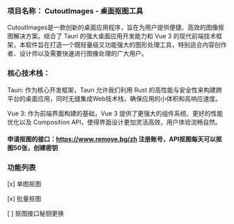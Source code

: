 ### 项目名称： CutoutImages - 桌面抠图工具

CutoutImages是一款创新的桌面应用程序，旨在为用户提供便捷、高效的图像抠图解决方案。结合了 Tauri 的强大桌面应用开发能力和 Vue 3 的现代前端技术框架，本软件旨在打造一个既轻量级又功能强大的图形处理工具，特别适合内容创作者、设计师以及需要快速进行图像处理的广大用户。

### 核心技术栈：

Tauri: 作为核心开发框架，Tauri 允许我们利用 Rust 的高性能与安全性来构建跨平台的桌面应用，同时无缝集成Web技术栈，确保应用的小体积和高响应速度。

Vue 3: 作为前端界面构建的基础，Vue 3 提供了更强大的组件系统、更好的性能优化以及 Composition API，使得界面设计更加灵活高效，用户体验流畅自然。

#### 申请抠图的接口：https://www.remove.bg/zh   注册账号，API抠图每天可以抠图50张，创建密钥


### 功能列表

[x] 单图抠图

[x] 批量抠图

[ ] 抠图接口秘钥更换
